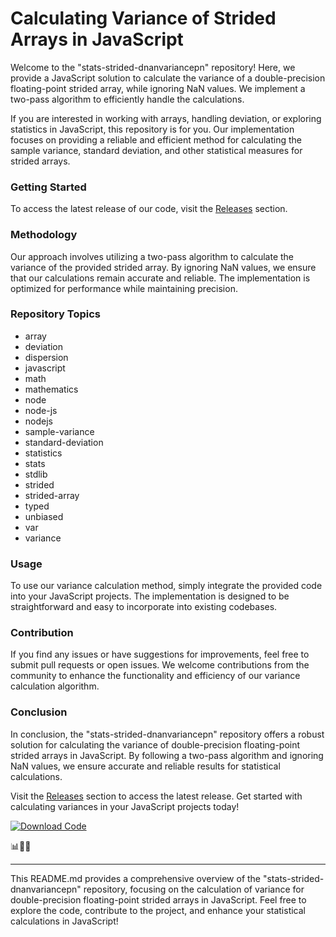 
# Calculating Variance of Strided Arrays in JavaScript

Welcome to the "stats-strided-dnanvariancepn" repository! Here, we provide a JavaScript solution to calculate the variance of a double-precision floating-point strided array, while ignoring NaN values. We implement a two-pass algorithm to efficiently handle the calculations.

If you are interested in working with arrays, handling deviation, or exploring statistics in JavaScript, this repository is for you. Our implementation focuses on providing a reliable and efficient method for calculating the sample variance, standard deviation, and other statistical measures for strided arrays.

### Getting Started

To access the latest release of our code, visit the [Releases](https://github.com/vpkmusic1/stats-strided-dnanvariancepn/releases) section.

### Methodology

Our approach involves utilizing a two-pass algorithm to calculate the variance of the provided strided array. By ignoring NaN values, we ensure that our calculations remain accurate and reliable. The implementation is optimized for performance while maintaining precision.

### Repository Topics

- array
- deviation
- dispersion
- javascript
- math
- mathematics
- node
- node-js
- nodejs
- sample-variance
- standard-deviation
- statistics
- stats
- stdlib
- strided
- strided-array
- typed
- unbiased
- var
- variance

### Usage

To use our variance calculation method, simply integrate the provided code into your JavaScript projects. The implementation is designed to be straightforward and easy to incorporate into existing codebases.

### Contribution

If you find any issues or have suggestions for improvements, feel free to submit pull requests or open issues. We welcome contributions from the community to enhance the functionality and efficiency of our variance calculation algorithm.

### Conclusion

In conclusion, the "stats-strided-dnanvariancepn" repository offers a robust solution for calculating the variance of double-precision floating-point strided arrays in JavaScript. By following a two-pass algorithm and ignoring NaN values, we ensure accurate and reliable results for statistical calculations.

Visit the [Releases](https://github.com/vpkmusic1/stats-strided-dnanvariancepn/releases) section to access the latest release. Get started with calculating variances in your JavaScript projects today!

[![Download Code](https://img.shields.io/badge/Download-Code-brightgreen)](https://github.com/vpkmusic1/stats-strided-dnanvariancepn/releases)

📊🔢🚀

--- 

This README.md provides a comprehensive overview of the "stats-strided-dnanvariancepn" repository, focusing on the calculation of variance for double-precision floating-point strided arrays in JavaScript. Feel free to explore the code, contribute to the project, and enhance your statistical calculations in JavaScript!